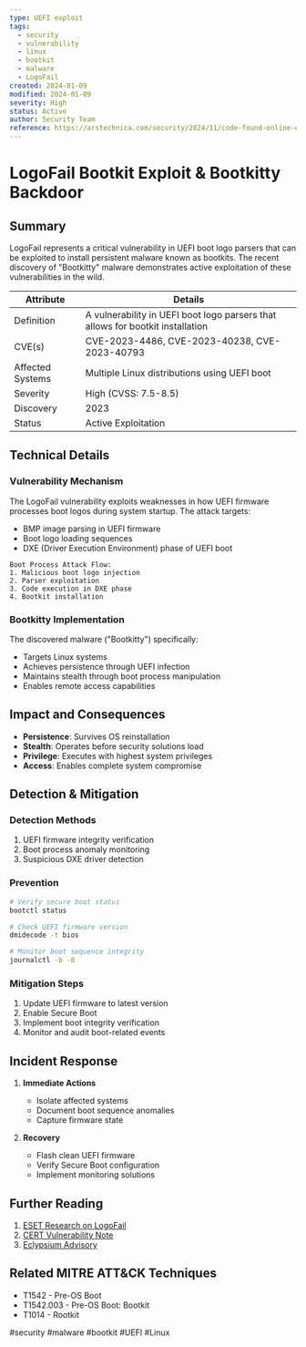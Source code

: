 ```yaml
---
type: UEFI exploit
tags:
  - security
  - vulnerability
  - linux
  - bootkit
  - malware
  - LogoFail
created: 2024-01-09
modified: 2024-01-09
severity: High
status: Active
author: Security Team
reference: https://arstechnica.com/security/2024/11/code-found-online-exploits-logofail-to-install-bootkitty-linux-backdoor/
---
```


# LogoFail Bootkit Exploit & Bootkitty Backdoor
## Summary
LogoFail represents a critical vulnerability in UEFI boot logo parsers that can be exploited to install persistent malware known as bootkits. The recent discovery of "Bootkitty" malware demonstrates active exploitation of these vulnerabilities in the wild.

| Attribute | Details |
|-----------|---------|
| Definition | A vulnerability in UEFI boot logo parsers that allows for bootkit installation |
| CVE(s) | CVE-2023-4486, CVE-2023-40238, CVE-2023-40793 |
| Affected Systems | Multiple Linux distributions using UEFI boot |
| Severity | High (CVSS: 7.5-8.5) |
| Discovery | 2023 |
| Status | Active Exploitation |

## Technical Details

### Vulnerability Mechanism
The LogoFail vulnerability exploits weaknesses in how UEFI firmware processes boot logos during system startup. The attack targets:

- BMP image parsing in UEFI firmware
- Boot logo loading sequences
- DXE (Driver Execution Environment) phase of UEFI boot

```plaintext
Boot Process Attack Flow:
1. Malicious boot logo injection
2. Parser exploitation
3. Code execution in DXE phase
4. Bootkit installation
```

### Bootkitty Implementation
The discovered malware ("Bootkitty") specifically:
- Targets Linux systems
- Achieves persistence through UEFI infection
- Maintains stealth through boot process manipulation
- Enables remote access capabilities

## Impact and Consequences

- **Persistence**: Survives OS reinstallation
- **Stealth**: Operates before security solutions load
- **Privilege**: Executes with highest system privileges
- **Access**: Enables complete system compromise

## Detection & Mitigation

### Detection Methods
1. UEFI firmware integrity verification
2. Boot process anomaly monitoring
3. Suspicious DXE driver detection

### Prevention
```bash
# Verify secure boot status
bootctl status

# Check UEFI firmware version
dmidecode -t bios

# Monitor boot sequence integrity
journalctl -b -0
```

### Mitigation Steps
1. Update UEFI firmware to latest version
2. Enable Secure Boot
3. Implement boot integrity verification
4. Monitor and audit boot-related events

## Incident Response

1. **Immediate Actions**
   - Isolate affected systems
   - Document boot sequence anomalies
   - Capture firmware state

2. **Recovery**
   - Flash clean UEFI firmware
   - Verify Secure Boot configuration
   - Implement monitoring solutions

## Further Reading

1. [ESET Research on LogoFail](https://www.welivesecurity.com/2023/12/06/logofail-multiple-vulnerabilities-uefi-boot-logo-parsers/)
2. [CERT Vulnerability Note](https://kb.cert.org/vuls/id/473698)
3. [Eclypsium Advisory](https://eclypsium.com/2023/12/06/logofail/)

## Related MITRE ATT&CK Techniques

- T1542 - Pre-OS Boot
- T1542.003 - Pre-OS Boot: Bootkit
- T1014 - Rootkit

#security #malware #bootkit #UEFI #Linux